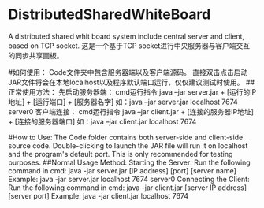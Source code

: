 # DistributedSharedWhiteBoard
A distributed shared whit board system include central server and client, based on TCP socket.
这是一个基于TCP socket进行中央服务器与客户端交互的同步共享画板。


#如何使用：
Code文件夹中包含服务器端以及客户端源码。
直接双击点击启动JAR文件将会在本地localhost以及程序默认端口运行，仅仅建议测试时使用。
##正常使用方法：
先启动服务器端：
cmd运行指令 java –jar server.jar + [运行的IP地址] + [运行端口] + [服务器名字]
如：java –jar server.jar localhost 7674 server0
客户端连接：
cmd运行指令 java –jar client.jar + [连接的服务器IP地址] + [连接的服务器端口]
如：java –jar client.jar localhost 7674

#How to Use:
The Code folder contains both server-side and client-side source code.
Double-clicking to launch the JAR file will run it on localhost and the program's default port. This is only recommended for testing purposes.
##Normal Usage Method:
Starting the Server:
Run the following command in cmd:
java -jar server.jar [IP address] [port] [server name]
Example:
java -jar server.jar localhost 7674 server0
Connecting the Client:
Run the following command in cmd:
java -jar client.jar [server IP address] [server port]
Example:
java -jar client.jar localhost 7674
